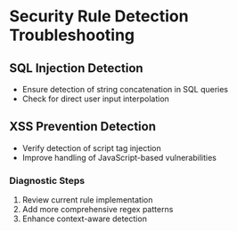 # Security Rule Detection Troubleshooting

## SQL Injection Detection
- Ensure detection of string concatenation in SQL queries
- Check for direct user input interpolation

## XSS Prevention Detection
- Verify detection of script tag injection
- Improve handling of JavaScript-based vulnerabilities

### Diagnostic Steps
1. Review current rule implementation
2. Add more comprehensive regex patterns
3. Enhance context-aware detection
